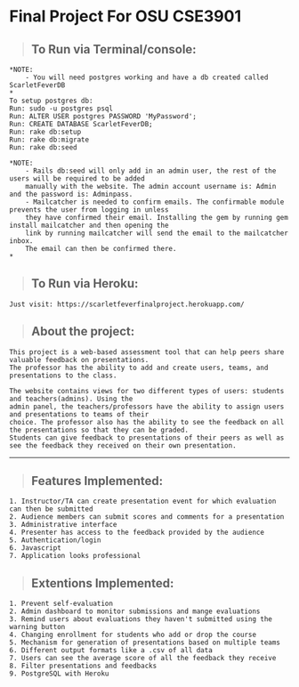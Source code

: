 # Final Project For OSU CSE3901

>## To Run via Terminal/console:
    *NOTE: 
        - You will need postgres working and have a db created called ScarletFeverDB
    *
    To setup postgres db:
    Run: sudo -u postgres psql
    Run: ALTER USER postgres PASSWORD 'MyPassword';
    Run: CREATE DATABASE ScarletFeverDB;
    Run: rake db:setup
    Run: rake db:migrate
    Run: rake db:seed
    
    *NOTE: 
        - Rails db:seed will only add in an admin user, the rest of the users will be required to be added
        manually with the website. The admin account username is: Admin and the password is: Adminpass.
        - Mailcatcher is needed to confirm emails. The confirmable module prevents the user from logging in unless
        they have confirmed their email. Installing the gem by running gem install mailcatcher and then opening the 
        link by running mailcatcher will send the email to the mailcatcher inbox.
        The email can then be confirmed there.
    *
>## To Run via Heroku:
    Just visit: https://scarletfeverfinalproject.herokuapp.com/

>## About the project:
    This project is a web-based assessment tool that can help peers share valuable feedback on presentations.
    The professor has the ability to add and create users, teams, and presentations to the class.

    The website contains views for two different types of users: students and teachers(admins). Using the
    admin panel, the teachers/professors have the ability to assign users and presentations to teams of their
    choice. The professor also has the ability to see the feedback on all the presentations so that they can be graded.
    Students can give feedback to presentations of their peers as well as see the feedback they received on their own presentation.

---

>## Features Implemented:
    1. Instructor/TA can create presentation event for which evaluation can then be submitted
    2. Audience members can submit scores and comments for a presentation
    3. Administrative interface
    4. Presenter has access to the feedback provided by the audience
    5. Authentication/login
    6. Javascript
    7. Application looks professional

>## Extentions Implemented:
    1. Prevent self-evaluation
    2. Admin dashboard to monitor submissions and mange evaluations
    3. Remind users about evaluations they haven't submitted using the warning button
    4. Changing enrollment for students who add or drop the course
    5. Mechanism for generation of presentations based on multiple teams
    6. Different output formats like a .csv of all data
    7. Users can see the average score of all the feedback they receive
    8. Filter presentations and feedbacks
    9. PostgreSQL with Heroku
